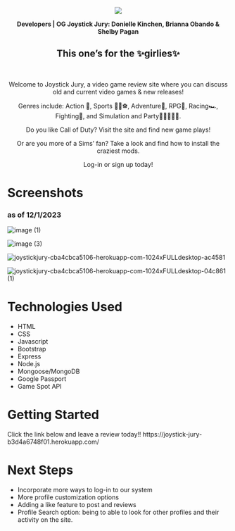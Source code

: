 <p align="center">
<img src="https://github.com/BrObando/Project-2/assets/146975843/a5c19c9b-e611-4cd6-be6f-1eebf85a1975">
</p>
<p align="center"><b>Developers | OG Joystick Jury: Donielle Kinchen, Brianna Obando & Shelby Pagan</b></p>
<h2 align="center">This one’s for the ✨girlies✨</h2>
</br>
<p align="center">Welcome to Joystick Jury, a video game review site where you can discuss old and current video games & new releases!</p> 

<p align="center">Genres include: Action 🥊, Sports 🏈🏀⚽️, Adventure💪, RPG🧍, Racing🏎️, Fighting🥷, and Simulation and Party👨‍👩‍👧‍👦🎉.</p>

<p align="center">Do you like Call of Duty? Visit the site and find new game plays! </p>
<p align="center">Or are you more of a Sims’ fan? Take a look and find how to install the craziest mods.</p>

<p align="center">Log-in or sign up today!</p>

<h1>Screenshots</h1> <h3>as of 12/1/2023</h3>

![image (1)](https://github.com/BrObando/Project-2/assets/146975843/56375a65-f803-41b7-af70-a5796a155704)

![image (3)](https://github.com/BrObando/Project-2/assets/146975843/5657520f-e97a-4876-bb3c-8c3ff54bc171)

![joystickjury-cba4cbca5106-herokuapp-com-1024xFULLdesktop-ac4581](https://github.com/BrObando/Project-2/assets/146975843/d56a931d-80c0-49bc-9d8e-504fcf968b39)

![joystickjury-cba4cbca5106-herokuapp-com-1024xFULLdesktop-04c861 (1)](https://github.com/BrObando/Project-2/assets/146975843/76a9292c-8597-44cb-8e8d-69ba01a0ed6e)

<h1>Technologies Used</h1>
<ul>
<li>HTML</li>
<li>CSS</li>
<li>Javascript</li>  
<li>Bootstrap</li>
<li>Express</li>
<li>Node.js</li>
<li>Mongoose/MongoDB</li>
<li>Google Passport</li>
<li>Game Spot API</li>
  </ul>
  
<h1>Getting Started</h1>
Click the link below and leave a review today!!
https://joystick-jury-b3d4a6748f01.herokuapp.com/


<h1>Next Steps</h1>
<ul>
<li>Incorporate more ways to log-in to our system</li>
<li>More profile customization options</li>
<li>Adding a like feature to post and reviews</li>
<li>Profile Search option: being to able to look for other profiles and their activity on the site.</li>

</ul>

